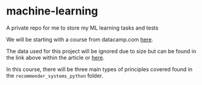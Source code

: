# machine-learning
A private repo for me to store my ML learning tasks and tests

We will be starting with a course from datacamp.com [here](https://www.datacamp.com/tutorial/recommender-systems-python).

The data used for this project will be ignored due to size but can be found in the link above within the article or [here](https://www.kaggle.com/datasets/rounakbanik/the-movies-dataset?resource=download).

In this course, there will be three main types of principles covered found in the `recommender_systems_python` folder. 
